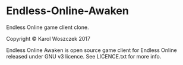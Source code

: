 # Endless-Online-Awaken
Endless Online game client clone.

Copyright © Karol Woszczek
2017

Endless Online Awaken is open source game client for Endless Online released under GNU v3 licence. See LICENCE.txt for more info.
